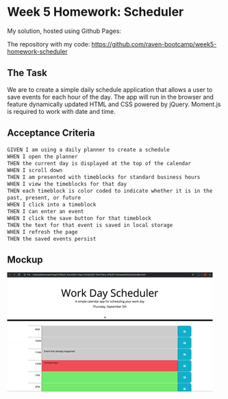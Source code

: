 # Week 5 Homework: Scheduler

My solution, hosted using Github Pages: 

The repository with my code: https://github.com/raven-bootcamp/week5-homework-scheduler

## The Task
We are to create a simple daily schedule application that allows a user to save events for each hour of the day. 
The app will run in the browser and feature dynamically updated HTML and CSS powered by jQuery.
Moment.js is required to work with date and time.

## Acceptance Criteria
```
GIVEN I am using a daily planner to create a schedule
WHEN I open the planner
THEN the current day is displayed at the top of the calendar
WHEN I scroll down
THEN I am presented with timeblocks for standard business hours
WHEN I view the timeblocks for that day
THEN each timeblock is color coded to indicate whether it is in the past, present, or future
WHEN I click into a timeblock
THEN I can enter an event
WHEN I click the save button for that timeblock
THEN the text for that event is saved in local storage
WHEN I refresh the page
THEN the saved events persist
```

## Mockup
![image](/images/mockup.gif)